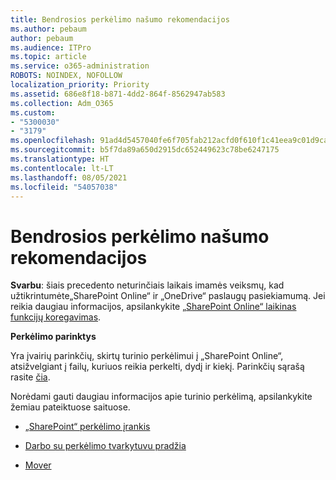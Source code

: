 ```yaml
---
title: Bendrosios perkėlimo našumo rekomendacijos
ms.author: pebaum
author: pebaum
ms.audience: ITPro
ms.topic: article
ms.service: o365-administration
ROBOTS: NOINDEX, NOFOLLOW
localization_priority: Priority
ms.assetid: 686e8f18-b871-4dd2-864f-8562947ab583
ms.collection: Adm_O365
ms.custom:
- "5300030"
- "3179"
ms.openlocfilehash: 91ad4d5457040fe6f705fab212acfd0f610f1c41eea9c01d9cab80439607292c
ms.sourcegitcommit: b5f7da89a650d2915dc652449623c78be6247175
ms.translationtype: HT
ms.contentlocale: lt-LT
ms.lasthandoff: 08/05/2021
ms.locfileid: "54057038"
---
```

# <a name="general-migration-performance-guidance"></a>Bendrosios perkėlimo našumo rekomendacijos


**Svarbu**: šiais precedento neturinčiais laikais imamės veiksmų, kad užtikrintumėte„SharePoint Online“ ir „OneDrive“ paslaugų pasiekiamumą. Jei reikia daugiau informacijos, apsilankykite [„SharePoint Online“ laikinas funkcijų koregavimas](https://aka.ms/ODSPAdjustments).

**Perkėlimo parinktys**

Yra įvairių parinkčių, skirtų turinio perkėlimui į „SharePoint Online“, atsižvelgiant į failų, kuriuos reikia perkelti, dydį ir kiekį. Parinkčių sąrašą rasite [čia](https://docs.microsoft.com/sharepointmigration/migrate-to-sharepoint-online).

Norėdami gauti daugiau informacijos apie turinio perkėlimą, apsilankykite žemiau pateiktuose saituose.

- [„SharePoint“ perkėlimo įrankis](https://docs.microsoft.com/sharepointmigration/introducing-the-sharepoint-migration-tool)

- [Darbo su perkėlimo tvarkytuvu pradžia](https://docs.microsoft.com/sharepointmigration/mm-get-started)

- [Mover](https://mover.io/)
